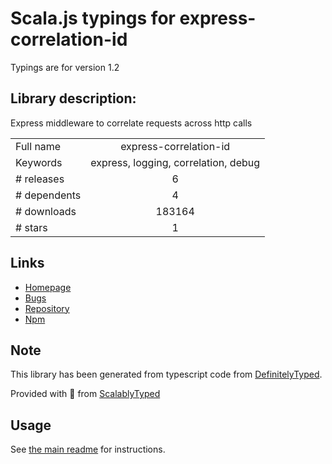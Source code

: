 
# Scala.js typings for express-correlation-id

Typings are for version 1.2

## Library description:
Express middleware to correlate requests across http calls

|                    |                 |
| ------------------ | :-------------: |
| Full name          | express-correlation-id |
| Keywords           | express, logging, correlation, debug |
| # releases         | 6 |
| # dependents       | 4 |
| # downloads        | 183164 |
| # stars            | 1 |

## Links
- [Homepage](https://github.com/toboid/express-correlation-id#readme)
- [Bugs](https://github.com/toboid/express-correlation-id/issues)
- [Repository](https://github.com/toboid/express-correlation-id)
- [Npm](https://www.npmjs.com/package/express-correlation-id)
    


## Note
This library has been generated from typescript code from [DefinitelyTyped](https://definitelytyped.org).

Provided with :purple_heart: from [ScalablyTyped](https://github.com/oyvindberg/ScalablyTyped)

## Usage
See [the main readme](../../readme.md) for instructions.


